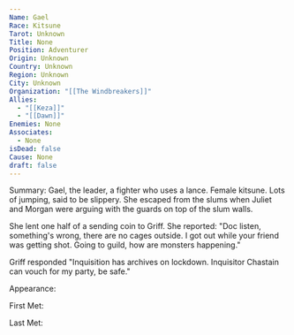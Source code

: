 ```yaml
---
Name: Gael
Race: Kitsune
Tarot: Unknown
Title: None
Position: Adventurer
Origin: Unknown
Country: Unknown
Region: Unknown
City: Unknown
Organization: "[[The Windbreakers]]"
Allies:
  - "[[Keza]]"
  - "[[Dawn]]"
Enemies: None
Associates:
  - None
isDead: false
Cause: None
draft: false
---
```

Summary: Gael, the leader, a fighter who uses a lance. Female kitsune. Lots of jumping, said to be slippery. She escaped from the slums when Juliet and Morgan were arguing with the guards on top of the slum walls. 

She lent one half of a sending coin to Griff. She reported: "Doc listen, something's wrong, there are no cages outside. I got out while your friend was getting shot. Going to guild, how are monsters happening."

Griff responded "Inquisition has archives on lockdown. Inquisitor Chastain can vouch for my party, be safe."

Appearance: 

First Met: 

Last Met: 
